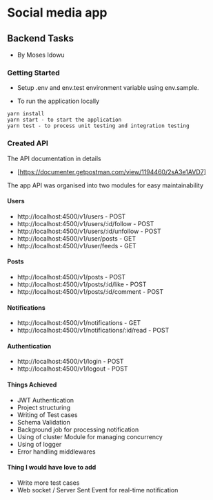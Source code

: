 # Social media app

## Backend Tasks
- By Moses Idowu
### Getting Started
- Setup .env and env.test environment variable using env.sample.

- To run the application locally

```
yarn install
yarn start - to start the application
yarn test - to process unit testing and integration testing
```


### Created API
The API documentation in details
- [https://documenter.getpostman.com/view/1194460/2sA3e1AVD7]
  
The app API was organised into two modules for easy maintainability
#### Users
- http://localhost:4500/v1/users - POST
- http://localhost:4500/v1/users/:id/follow - POST
- http://localhost:4500/v1/users/:id/unfollow - POST
- http://localhost:4500/v1/user/posts - GET
- http://localhost:4500/v1/user/feeds - GET


#### Posts
- http://localhost:4500/v1/posts - POST
- http://localhost:4500/v1/posts/:id/like - POST
- http://localhost:4500/v1/posts/:id/comment - POST


#### Notifications
- http://localhost:4500/v1/notifications - GET
- http://localhost:4500/v1/notifications/:id/read - POST

  
#### Authentication
- http://localhost:4500/v1/login - POST
- http://localhost:4500/v1/logout - POST

#### Things Achieved
- JWT Authentication
- Project structuring
- Writing of Test cases
- Schema Validation
- Background job for processing notification
- Using of cluster Module for managing concurrency
- Using of logger
- Error handling middlewares

#### Thing I would have love to add
- Write more test cases
- Web socket / Server Sent Event for real-time notification
